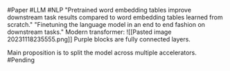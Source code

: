 #Paper #LLM #NLP
"Pretrained word embedding tables improve downstream task results compared to word embedding tables learned from scratch."
"Finetuning the language model in an end to end fashion on downstream tasks."
Modern transformer:
![[Pasted image 20231118235555.png]]
Purple blocks are fully connected layers.

Main proposition is to split the model across multiple accelerators. 
#Pending 
